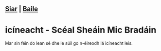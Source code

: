 [Siar](../liosta_fcl.xml) | [Baile](/index.html)
------------------
# icíneacht - Scéal Sheáin Mic Bradáin

Mar sin féin do lean sé dhe le súil go n-éireodh lá icíneacht leis.

